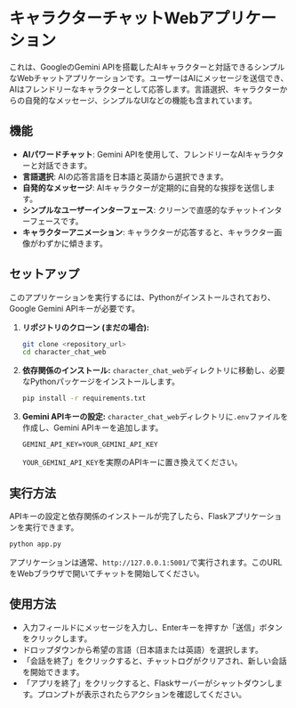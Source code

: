 # キャラクターチャットWebアプリケーション

これは、GoogleのGemini APIを搭載したAIキャラクターと対話できるシンプルなWebチャットアプリケーションです。ユーザーはAIにメッセージを送信でき、AIはフレンドリーなキャラクターとして応答します。言語選択、キャラクターからの自発的なメッセージ、シンプルなUIなどの機能も含まれています。

## 機能

- **AIパワードチャット**: Gemini APIを使用して、フレンドリーなAIキャラクターと対話できます。
- **言語選択**: AIの応答言語を日本語と英語から選択できます。
- **自発的なメッセージ**: AIキャラクターが定期的に自発的な挨拶を送信します。
- **シンプルなユーザーインターフェース**: クリーンで直感的なチャットインターフェースです。
- **キャラクターアニメーション**: キャラクターが応答すると、キャラクター画像がわずかに傾きます。

## セットアップ

このアプリケーションを実行するには、Pythonがインストールされており、Google Gemini APIキーが必要です。

1.  **リポジトリのクローン (まだの場合):**
    ```bash
    git clone <repository_url>
    cd character_chat_web
    ```

2.  **依存関係のインストール:**
    `character_chat_web`ディレクトリに移動し、必要なPythonパッケージをインストールします。
    ```bash
    pip install -r requirements.txt
    ```

3.  **Gemini APIキーの設定:**
    `character_chat_web`ディレクトリに`.env`ファイルを作成し、Gemini APIキーを追加します。
    ```
    GEMINI_API_KEY=YOUR_GEMINI_API_KEY
    ```
    `YOUR_GEMINI_API_KEY`を実際のAPIキーに置き換えてください。

## 実行方法

APIキーの設定と依存関係のインストールが完了したら、Flaskアプリケーションを実行できます。

```bash
python app.py
```

アプリケーションは通常、`http://127.0.0.1:5001/`で実行されます。このURLをWebブラウザで開いてチャットを開始してください。

## 使用方法

- 入力フィールドにメッセージを入力し、Enterキーを押すか「送信」ボタンをクリックします。
- ドロップダウンから希望の言語（日本語または英語）を選択します。
- 「会話を終了」をクリックすると、チャットログがクリアされ、新しい会話を開始できます。
- 「アプリを終了」をクリックすると、Flaskサーバーがシャットダウンします。プロンプトが表示されたらアクションを確認してください。